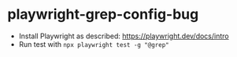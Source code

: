 # playwright-grep-config-bug

- Install Playwright as described: https://playwright.dev/docs/intro
- Run test with `npx playwright test -g "@grep"`

